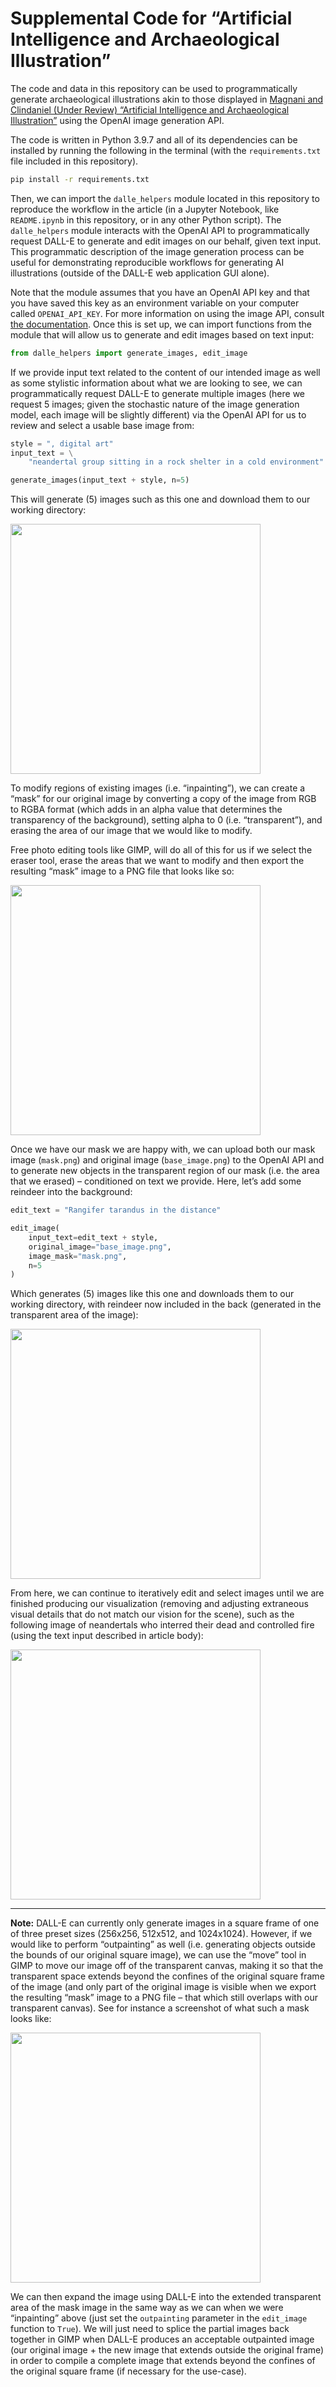 
<!--
[![DOI](https://zenodo.org/badge/DOI/##.####/zenodo.#######.svg)](https://doi.org/##.####/zenodo.#######)
-->

# Supplemental Code for “Artificial Intelligence and Archaeological Illustration”

The code and data in this repository can be used to programmatically
generate archaeological illustrations akin to those displayed in
[Magnani and Clindaniel (Under Review) “Artificial Intelligence and
Archaeological Illustration”](DOI-not-yet-available) using the OpenAI
image generation API.

The code is written in Python 3.9.7 and all of its dependencies can be
installed by running the following in the terminal (with the
`requirements.txt` file included in this repository).

``` bash
pip install -r requirements.txt
```

Then, we can import the `dalle_helpers` module located in this
repository to reproduce the workflow in the article (in a Jupyter
Notebook, like `README.ipynb` in this repository, or in any other Python
script). The `dalle_helpers` module interacts with the OpenAI API to
programmatically request DALL-E to generate and edit images on our
behalf, given text input. This programmatic description of the image
generation process can be useful for demonstrating reproducible
workflows for generating AI illustrations (outside of the DALL-E web
application GUI alone).

Note that the module assumes that you have an OpenAI API key and that
you have saved this key as an environment variable on your computer
called `OPENAI_API_KEY`. For more information on using the image API,
consult [the
documentation](https://platform.openai.com/docs/guides/images/introduction).
Once this is set up, we can import functions from the module that will
allow us to generate and edit images based on text input:

``` python
from dalle_helpers import generate_images, edit_image
```

If we provide input text related to the content of our intended image as
well as some stylistic information about what we are looking to see, we
can programmatically request DALL-E to generate multiple images (here we
request 5 images; given the stochastic nature of the image generation
model, each image will be slightly different) via the OpenAI API for us
to review and select a usable base image from:

``` python
style = ", digital art"
input_text = \
    "neandertal group sitting in a rock shelter in a cold environment"

generate_images(input_text + style, n=5)
```

This will generate (5) images such as this one and download them to our
working directory:

<img src="README_files/base_image.png" width="400">

To modify regions of existing images (i.e. “inpainting”), we can create
a “mask” for our original image by converting a copy of the image from
RGB to RGBA format (which adds in an alpha value that determines the
transparency of the background), setting alpha to 0
(i.e. “transparent”), and erasing the area of our image that we would
like to modify.

Free photo editing tools like GIMP, will do all of this for us if we
select the eraser tool, erase the areas that we want to modify and then
export the resulting “mask” image to a PNG file that looks like so:

<img src="README_files/mask.png" width="400">

Once we have our mask we are happy with, we can upload both our mask
image (`mask.png`) and original image (`base_image.png`) to the OpenAI
API and to generate new objects in the transparent region of our mask
(i.e. the area that we erased) – conditioned on text we provide. Here,
let’s add some reindeer into the background:

``` python
edit_text = "Rangifer tarandus in the distance"

edit_image(
    input_text=edit_text + style,
    original_image="base_image.png",
    image_mask="mask.png",
    n=5
)
```

Which generates (5) images like this one and downloads them to our
working directory, with reindeer now included in the back (generated in
the transparent area of the image):

<img src="README_files/base_image_edit_reindeer.png" width="400">

From here, we can continue to iteratively edit and select images until
we are finished producing our visualization (removing and adjusting
extraneous visual details that do not match our vision for the scene),
such as the following image of neandertals who interred their dead and
controlled fire (using the text input described in article body):

<img src="README_files/example_final.png" width="400">

------------------------------------------------------------------------

**Note:** DALL-E can currently only generate images in a square frame of
one of three preset sizes (256x256, 512x512, and 1024x1024). However, if
we would like to perform “outpainting” as well (i.e. generating objects
outside the bounds of our original square image), we can use the “move”
tool in GIMP to move our image off of the transparent canvas, making it
so that the transparent space extends beyond the confines of the
original square frame of the image (and only part of the original image
is visible when we export the resulting “mask” image to a PNG file –
that which still overlaps with our transparent canvas). See for instance
a screenshot of what such a mask looks like:

<img src="README_files/outpainting_mask_screenshot.png" width="400">

We can then expand the image using DALL-E into the extended transparent
area of the mask image in the same way as we can when we were
“inpainting” above (just set the `outpainting` parameter in the
`edit_image` function to `True`). We will just need to splice the
partial images back together in GIMP when DALL-E produces an acceptable
outpainted image (our original image + the new image that extends
outside the original frame) in order to compile a complete image that
extends beyond the confines of the original square frame (if necessary
for the use-case).
